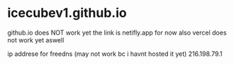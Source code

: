# icecubev1.github.io
github.io does NOT work yet the link is netifly.app for now
also vercel does not work yet aswell





ip addrese for freedns (may not work bc i havnt hosted it yet) 216.198.79.1
